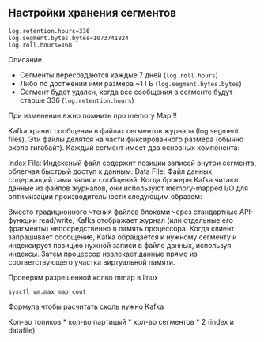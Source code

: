 ## Настройки хранения сегментов

```properties
log.retention.hours=336
log.segment.bytes.bytes=1073741824
log.roll.hours=168
```

Описание

* Сегменты пересоздаются каждые 7 дней (`log.roll.hours`)
* Либо по достжении ими размера ~1 ГБ (`log.segment.bytes.bytes`)
* Сегмент будет удален, когда все сообщения в сегменте будут старше 336 (`log.retention.hours`)

При изменении вжно помнить про memory Map!!!

Kafka хранит сообщения в файлах сегментов журнала (log segment files). Эти файлы делятся на части фиксированного
размера (обычно около гигабайт). Каждый сегмент имеет два основных компонента:

Index File: Индексный файл содержит позиции записей внутри сегмента, облегчая быстрый доступ к данным.
Data File: Файл данных, содержащий сами записи сообщений.
Когда брокеры Kafka читают данные из файлов журналов, они используют memory-mapped I/O для оптимизации
производительности следующим образом:

Вместо традиционного чтения файлов блоками через стандартные API-функции read/write, Kafka отображает журнал (или
отдельные его фрагменты) непосредственно в память процессора.
Когда клиент запрашивает сообщение, Kafka обращается к нужному сегменту и индексирует позицию нужной записи в файле
данных, используя индексы. Затем процессор извлекает данные прямо из соответствующего участка виртуальной памяти.

Проверям разрешенной колво mmap в linux

```shell
sysctl vm.max_map_cout
```

Формула чтобы расчитать сколь нужно Kafka

Кол-во топиков * кол-во партицый * кол-во сегментов * 2 (index и datafile)
